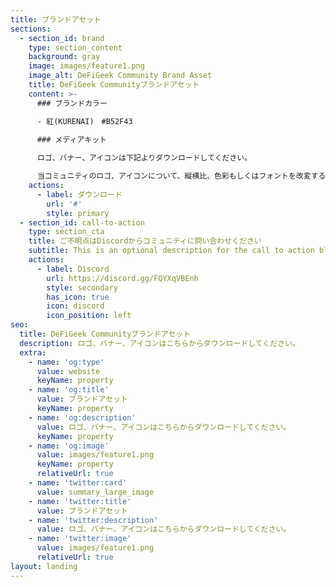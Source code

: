 ```yaml
---
title: ブランドアセット
sections:
  - section_id: brand
    type: section_content
    background: gray
    image: images/feature1.png
    image_alt: DeFiGeek Community Brand Asset
    title: DeFiGeek Communityブランドアセット
    content: >-
      ### ブランドカラー

      - 紅(KURENAI)　#B52F43
      
      ### メディアキット

      ロゴ、バナー、アイコンは下記よりダウンロードしてください。

      当コミュニティのロゴ、アイコンについて、縦横比、色彩もしくはフォントを改変すること、その他シンボルに追加したり除去することを禁止します。
    actions:
      - label: ダウンロード
        url: '#'
        style: primary
  - section_id: call-to-action
    type: section_cta
    title: ご不明点はDiscordからコミュニティに問い合わせください
    subtitle: This is an optional description for the call to action block.
    actions:
      - label: Discord
        url: https://discord.gg/FQYXqVBEnh
        style: secondary
        has_icon: true
        icon: discord
        icon_position: left
seo:
  title: DeFiGeek Communityブランドアセット
  description: ロゴ、バナー、アイコンはこちらからダウンロードしてください。
  extra:
    - name: 'og:type'
      value: website
      keyName: property
    - name: 'og:title'
      value: ブランドアセット
      keyName: property
    - name: 'og:description'
      value: ロゴ、バナー、アイコンはこちらからダウンロードしてください。
      keyName: property
    - name: 'og:image'
      value: images/feature1.png
      keyName: property
      relativeUrl: true
    - name: 'twitter:card'
      value: summary_large_image
    - name: 'twitter:title'
      value: ブランドアセット
    - name: 'twitter:description'
      value: ロゴ、バナー、アイコンはこちらからダウンロードしてください。
    - name: 'twitter:image'
      value: images/feature1.png
      relativeUrl: true
layout: landing
---
```

